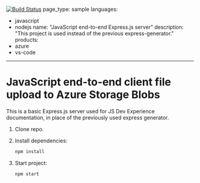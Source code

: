 [![Build Status](https://dev.azure.com/chiemelieobidike/devOps/_apis/build/status/emelieobidike.devOpsW?branchName=main)](https://dev.azure.com/chiemelieobidike/devOps/_build/latest?definitionId=1&branchName=main)
page_type: sample
languages:
- javascript
- nodejs
name: "JavaScript end-to-end Express.js server"
description: "This project is used instead of the previous express-generator."
products:
- azure
- vs-code
---

# JavaScript end-to-end client file upload to Azure Storage Blobs

This is a basic Express.js server used for JS Dev Experience documentation, in place of the previously used express generator. 

1. Clone repo.

1. Install dependencies: 

    ```bash
    npm install
    ```

1. Start project: 

    ```bash
    npm start
    ```
